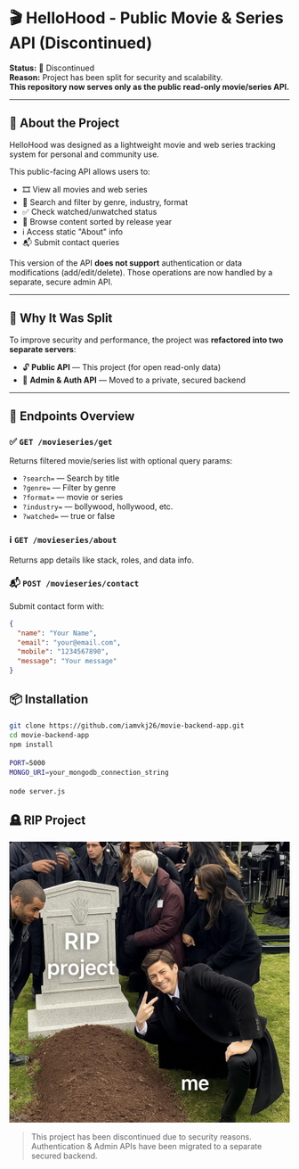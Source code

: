 # 🎬 HelloHood - Public Movie & Series API (Discontinued)

**Status:** 🛑 Discontinued  
**Reason:** Project has been split for security and scalability.  
**This repository now serves only as the public read-only movie/series API.**

---

## 📖 About the Project

HelloHood was designed as a lightweight movie and web series tracking system for personal and community use.

This public-facing API allows users to:
- 🎞️ View all movies and web series
- 🔎 Search and filter by genre, industry, format
- ✅ Check watched/unwatched status
- 📅 Browse content sorted by release year
- ℹ️ Access static "About" info
- 📬 Submit contact queries

This version of the API **does not support** authentication or data modifications (add/edit/delete). Those operations are now handled by a separate, secure admin API.

---

## 🚧 Why It Was Split

To improve security and performance, the project was **refactored into two separate servers**:
- 🔓 **Public API** — This project (for open read-only data)
- 🔐 **Admin & Auth API** — Moved to a private, secured backend

---

## 🚀 Endpoints Overview

### ✅ `GET /movieseries/get`
Returns filtered movie/series list with optional query params:
- `?search=` — Search by title  
- `?genre=` — Filter by genre  
- `?format=` — movie or series  
- `?industry=` — bollywood, hollywood, etc.  
- `?watched=` — true or false  

### ℹ️ `GET /movieseries/about`
Returns app details like stack, roles, and data info.

### 📬 `POST /movieseries/contact`
Submit contact form with:
```json
{
  "name": "Your Name",
  "email": "your@email.com",
  "mobile": "1234567890",
  "message": "Your message"
}

```

## 📦 Installation

```bash
git clone https://github.com/iamvkj26/movie-backend-app.git
cd movie-backend-app
npm install

PORT=5000
MONGO_URI=your_mongodb_connection_string

node server.js

```

## 🪦 RIP Project

![RIP Project](./assets/image/project.png)

> This project has been discontinued due to security reasons.  
> Authentication & Admin APIs have been migrated to a separate secured backend.